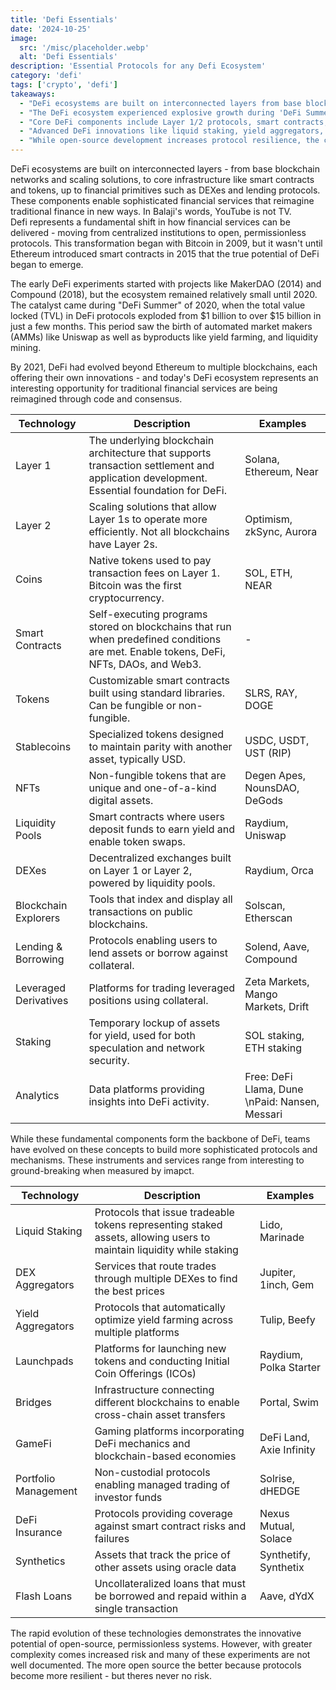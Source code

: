 ```yaml
---
title: 'Defi Essentials'
date: '2024-10-25'
image:
  src: '/misc/placeholder.webp'
  alt: 'Defi Essentials'
description: 'Essential Protocols for any Defi Ecosystem'
category: 'defi'
tags: ['crypto', 'defi']
takeaways:
  - "DeFi ecosystems are built on interconnected layers from base blockchains to sophisticated financial services, representing a fundamental shift from centralized to decentralized finance."
  - "The DeFi ecosystem experienced explosive growth during 'DeFi Summer' 2020, evolving from simple experiments to complex multi-chain protocols."
  - "Core DeFi components include Layer 1/2 protocols, smart contracts, tokens, liquidity pools, and DEXes, forming the foundation for advanced financial services."
  - "Advanced DeFi innovations like liquid staking, yield aggregators, and flash loans demonstrate the potential of open-source, permissionless systems."
  - "While open-source development increases protocol resilience, the complexity of DeFi systems introduces new risks that require careful consideration."
---
```


<style jsx>{`
  .prose a {
    text-decoration: underline;
    color: var(--color-accent);
  }
  .prose ol {
    list-style-type: decimal;
    margin-left: 2em; /* Adjust as needed for indentation */
    padding-left: 0.5em; /* Add padding if needed */
  }
  .prose ol li {
    margin-bottom: 0.5em;
    color: var(--color-text-primary);
    line-height: 1.5; /* Adjust line height for better readability */
  }
`}</style>

<div class="tldr-section">
DeFi ecosystems are built on interconnected layers - from base blockchain networks and scaling solutions, to core infrastructure like smart contracts and tokens, up to financial primitives such as DEXes and lending protocols. These components enable sophisticated financial services that reimagine traditional finance in new ways. In Balaji's words, YouTube is not TV.
</div>

<div>
Defi represents a fundamental shift in how financial services can be delivered - moving from centralized institutions to open, permissionless protocols. This transformation began with Bitcoin in 2009, but it wasn't until Ethereum introduced smart contracts in 2015 that the true potential of DeFi began to emerge.

The early DeFi experiments started with projects like MakerDAO (2014) and Compound (2018), but the ecosystem remained relatively small until 2020. The catalyst came during "DeFi Summer" of 2020, when the total value locked (TVL) in DeFi protocols exploded from $1 billion to over $15 billion in just a few months. This period saw the birth of automated market makers (AMMs) like Uniswap as well as byproducts like yield farming, and liquidity mining.

By 2021, DeFi had evolved beyond Ethereum to multiple blockchains, each offering their own innovations - and today's DeFi ecosystem represents an interesting opportunity for traditional financial services are being reimagined through code and consensus.

</div>

| Technology            | Description                                                                                                                             | Examples                                       |
| --------------------- | --------------------------------------------------------------------------------------------------------------------------------------- | ---------------------------------------------- |
| Layer 1               | The underlying blockchain architecture that supports transaction settlement and application development. Essential foundation for DeFi. | Solana, Ethereum, Near                         |
| Layer 2               | Scaling solutions that allow Layer 1s to operate more efficiently. Not all blockchains have Layer 2s.                                   | Optimism, zkSync, Aurora                       |
| Coins                 | Native tokens used to pay transaction fees on Layer 1. Bitcoin was the first cryptocurrency.                                            | SOL, ETH, NEAR                                 |
| Smart Contracts       | Self-executing programs stored on blockchains that run when predefined conditions are met. Enable tokens, DeFi, NFTs, DAOs, and Web3.   | -                                              |
| Tokens                | Customizable smart contracts built using standard libraries. Can be fungible or non-fungible.                                           | SLRS, RAY, DOGE                                |
| Stablecoins           | Specialized tokens designed to maintain parity with another asset, typically USD.                                                       | USDC, USDT, UST (RIP)                          |
| NFTs                  | Non-fungible tokens that are unique and one-of-a-kind digital assets.                                                                   | Degen Apes, NounsDAO, DeGods                   |
| Liquidity Pools       | Smart contracts where users deposit funds to earn yield and enable token swaps.                                                         | Raydium, Uniswap                               |
| DEXes                 | Decentralized exchanges built on Layer 1 or Layer 2, powered by liquidity pools.                                                        | Raydium, Orca                                  |
| Blockchain Explorers  | Tools that index and display all transactions on public blockchains.                                                                    | Solscan, Etherscan                             |
| Lending & Borrowing   | Protocols enabling users to lend assets or borrow against collateral.                                                                   | Solend, Aave, Compound                         |
| Leveraged Derivatives | Platforms for trading leveraged positions using collateral.                                                                             | Zeta Markets, Mango Markets, Drift             |
| Staking               | Temporary lockup of assets for yield, used for both speculation and network security.                                                   | SOL staking, ETH staking                       |
| Analytics             | Data platforms providing insights into DeFi activity.                                                                                   | Free: DeFi Llama, Dune \nPaid: Nansen, Messari |

While these fundamental components form the backbone of DeFi, teams have evolved on these concepts to build more sophisticated protocols and mechanisms. These instruments and services range from interesting to ground-breaking when measured by imapct.

| Technology           | Description                                                                                                          | Examples                 |
| -------------------- | -------------------------------------------------------------------------------------------------------------------- | ------------------------ |
| Liquid Staking       | Protocols that issue tradeable tokens representing staked assets, allowing users to maintain liquidity while staking | Lido, Marinade           |
| DEX Aggregators      | Services that route trades through multiple DEXes to find the best prices                                            | Jupiter, 1inch, Gem      |
| Yield Aggregators    | Protocols that automatically optimize yield farming across multiple platforms                                        | Tulip, Beefy             |
| Launchpads           | Platforms for launching new tokens and conducting Initial Coin Offerings (ICOs)                                      | Raydium, Polka Starter   |
| Bridges              | Infrastructure connecting different blockchains to enable cross-chain asset transfers                                | Portal, Swim             |
| GameFi               | Gaming platforms incorporating DeFi mechanics and blockchain-based economies                                         | DeFi Land, Axie Infinity |
| Portfolio Management | Non-custodial protocols enabling managed trading of investor funds                                                   | Solrise, dHEDGE          |
| DeFi Insurance       | Protocols providing coverage against smart contract risks and failures                                               | Nexus Mutual, Solace     |
| Synthetics           | Assets that track the price of other assets using oracle data                                                        | Synthetify, Synthetix    |
| Flash Loans          | Uncollateralized loans that must be borrowed and repaid within a single transaction                                  | Aave, dYdX               |

The rapid evolution of these technologies demonstrates the innovative potential of open-source, permissionless systems. However, with greater complexity comes increased risk and many of these experiments are not well documented. The more open source the better because protocols become more resilient - but theres never no risk.
